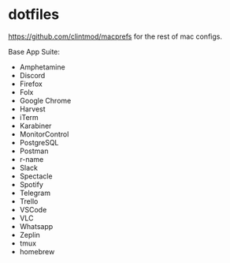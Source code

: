 # dotfiles

https://github.com/clintmod/macprefs for the rest of mac configs.


Base App Suite:

- Amphetamine
- Discord
- Firefox
- Folx
- Google Chrome
- Harvest
- iTerm
- Karabiner
- MonitorControl
- PostgreSQL
- Postman
- r-name
- Slack
- Spectacle
- Spotify
- Telegram
- Trello
- VSCode
- VLC
- Whatsapp
- Zeplin
- tmux
- homebrew
